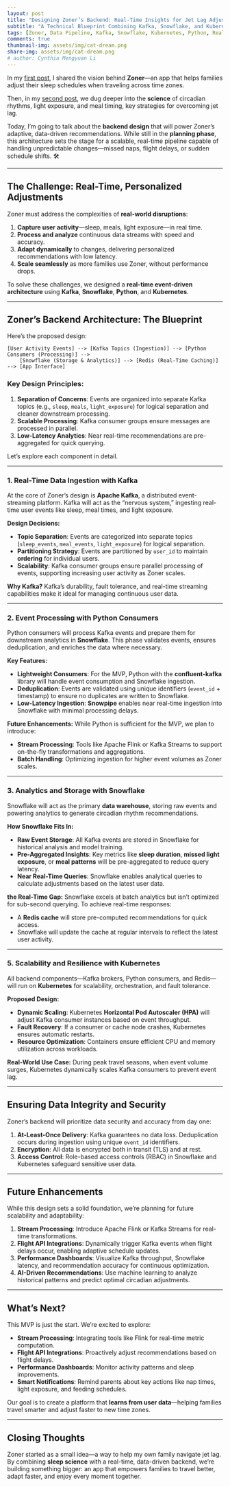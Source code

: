 ```yaml
---
layout: post
title: "Designing Zoner’s Backend: Real-Time Insights for Jet Lag Adjustments"
subtitle: "A Technical Blueprint Combining Kafka, Snowflake, and Kubernetes"
tags: [Zoner, Data Pipeline, Kafka, Snowflake, Kubernetes, Python, Real-Time, Jet Lag, Sleep Science, Data Processing]
comments: true
thumbnail-img: assets/img/cat-dream.png
share-img: assets/img/cat-dream.png
# author: Cynthia Mengyuan Li
---
```


In my [first post](https://cynthialmy.github.io/2024-11-01-jetlag-logic/), I shared the vision behind **Zoner**—an app that helps families adjust their sleep schedules when traveling across time zones.

Then, in my [second post](https://cynthialmy.github.io/2024-11-01-jetlag-logic/), we dug deeper into the **science** of circadian rhythms, light exposure, and meal timing, key strategies for overcoming jet lag.

Today, I’m going to talk about the **backend design** that will power Zoner’s adaptive, data-driven recommendations. While still in the **planning phase**, this architecture sets the stage for a scalable, real-time pipeline capable of handling unpredictable changes—missed naps, flight delays, or sudden schedule shifts. 🛠️

---

## **The Challenge: Real-Time, Personalized Adjustments**

Zoner must address the complexities of **real-world disruptions**:

1. **Capture user activity**—sleep, meals, light exposure—in real time.
2. **Process and analyze** continuous data streams with speed and accuracy.
3. **Adapt dynamically** to changes, delivering personalized recommendations with low latency.
4. **Scale seamlessly** as more families use Zoner, without performance drops.

To solve these challenges, we designed a **real-time event-driven architecture** using **Kafka**, **Snowflake**, **Python**, and **Kubernetes**.

---

## **Zoner’s Backend Architecture: The Blueprint**

Here’s the proposed design:

```
[User Activity Events] --> [Kafka Topics (Ingestion)] --> [Python Consumers (Processing)] -->
    [Snowflake (Storage & Analytics)] --> [Redis (Real-Time Caching)] --> [App Interface]
```

### Key Design Principles:
1. **Separation of Concerns**: Events are organized into separate Kafka topics (e.g., `sleep`, `meals`, `light_exposure`) for logical separation and cleaner downstream processing.
2. **Scalable Processing**: Kafka consumer groups ensure messages are processed in parallel.
3. **Low-Latency Analytics**: Near real-time recommendations are pre-aggregated for quick querying.

Let’s explore each component in detail.

---

### **1. Real-Time Data Ingestion with Kafka**

At the core of Zoner’s design is **Apache Kafka**, a distributed event-streaming platform. Kafka will act as the “nervous system,” ingesting real-time user events like sleep, meal times, and light exposure.

**Design Decisions:**
- **Topic Separation**: Events are categorized into separate topics (`sleep_events`, `meal_events`, `light_exposure`) for logical separation.
- **Partitioning Strategy**: Events are partitioned by `user_id` to maintain **ordering** for individual users.
- **Scalability**: Kafka consumer groups ensure parallel processing of events, supporting increasing user activity as Zoner scales.

**Why Kafka?**
Kafka’s durability, fault tolerance, and real-time streaming capabilities make it ideal for managing continuous user data.

---

### **2. Event Processing with Python Consumers**

Python consumers will process Kafka events and prepare them for downstream analytics in **Snowflake**. This phase validates events, ensures deduplication, and enriches the data where necessary.

**Key Features:**
- **Lightweight Consumers**: For the MVP, Python with the **confluent-kafka** library will handle event consumption and Snowflake ingestion.
- **Deduplication**: Events are validated using unique identifiers (`event_id` + timestamp) to ensure no duplicates are written to Snowflake.
- **Low-Latency Ingestion**: **Snowpipe** enables near real-time ingestion into Snowflake with minimal processing delays.

**Future Enhancements:**
While Python is sufficient for the MVP, we plan to introduce:
- **Stream Processing**: Tools like Apache Flink or Kafka Streams to support on-the-fly transformations and aggregations.
- **Batch Handling**: Optimizing ingestion for higher event volumes as Zoner scales.

---

### **3. Analytics and Storage with Snowflake**

Snowflake will act as the primary **data warehouse**, storing raw events and powering analytics to generate circadian rhythm recommendations.

**How Snowflake Fits In:**
- **Raw Event Storage**: All Kafka events are stored in Snowflake for historical analysis and model training.
- **Pre-Aggregated Insights**: Key metrics like **sleep duration**, **missed light exposure**, or **meal patterns** will be pre-aggregated to reduce query latency.
- **Near Real-Time Queries**: Snowflake enables analytical queries to calculate adjustments based on the latest user data.

**the Real-Time Gap:**
Snowflake excels at batch analytics but isn’t optimized for sub-second querying. To achieve real-time responses:
- A **Redis cache** will store pre-computed recommendations for quick access.
- Snowflake will update the cache at regular intervals to reflect the latest user activity.

---

### **5. Scalability and Resilience with Kubernetes**

All backend components—Kafka brokers, Python consumers, and Redis—will run on **Kubernetes** for scalability, orchestration, and fault tolerance.

**Proposed Design:**
- **Dynamic Scaling**: Kubernetes **Horizontal Pod Autoscaler (HPA)** will adjust Kafka consumer instances based on event throughput.
- **Fault Recovery**: If a consumer or cache node crashes, Kubernetes ensures automatic restarts.
- **Resource Optimization**: Containers ensure efficient CPU and memory utilization across workloads.

**Real-World Use Case:**
During peak travel seasons, when event volume surges, Kubernetes dynamically scales Kafka consumers to prevent event lag.

---

## **Ensuring Data Integrity and Security**

Zoner’s backend will prioritize data security and accuracy from day one:

1. **At-Least-Once Delivery**: Kafka guarantees no data loss. Deduplication occurs during ingestion using unique `event_id` identifiers.
2. **Encryption**: All data is encrypted both in transit (TLS) and at rest.
3. **Access Control**: Role-based access controls (RBAC) in Snowflake and Kubernetes safeguard sensitive user data.

---

## **Future Enhancements**

While this design sets a solid foundation, we’re planning for future scalability and adaptability:

1. **Stream Processing**: Introduce Apache Flink or Kafka Streams for real-time transformations.
2. **Flight API Integrations**: Dynamically trigger Kafka events when flight delays occur, enabling adaptive schedule updates.
3. **Performance Dashboards**: Visualize Kafka throughput, Snowflake latency, and recommendation accuracy for continuous optimization.
4. **AI-Driven Recommendations**: Use machine learning to analyze historical patterns and predict optimal circadian adjustments.

---

## **What’s Next?**

This MVP is just the start. We’re excited to explore:
- **Stream Processing**: Integrating tools like Flink for real-time metric computation.
- **Flight API Integrations**: Proactively adjust recommendations based on flight delays.
- **Performance Dashboards**: Monitor activity patterns and sleep improvements.
- **Smart Notifications**: Remind parents about key actions like nap times, light exposure, and feeding schedules.

Our goal is to create a platform that **learns from user data**—helping families travel smarter and adjust faster to new time zones.

---


## **Closing Thoughts**

Zoner started as a small idea—a way to help my own family navigate jet lag. By combining **sleep science** with a real-time, data-driven backend, we’re building something bigger: an app that empowers families to travel better, adapt faster, and enjoy every moment together.

